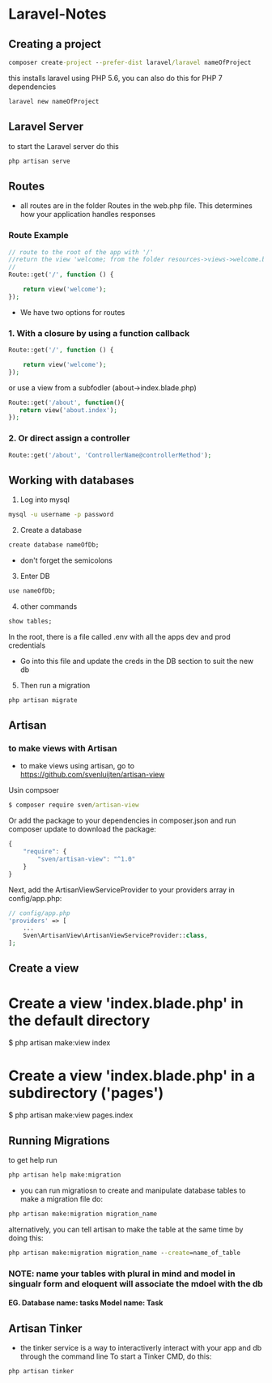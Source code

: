 # Laravel-Notes

## Creating a project
```cmd
composer create-project --prefer-dist laravel/laravel nameOfProject
```

this installs laravel using PHP 5.6, you can also do this for PHP 7 dependencies
    
```cmd
laravel new nameOfProject
```

## Laravel Server
to start the Laravel server do this
```cmd
php artisan serve
```

## Routes
- all routes are in the folder Routes in the web.php file.  This determines how your application handles responses
### Route Example
```php
// route to the root of the app with '/'
//return the view 'welcome; from the folder resources->views->welcome.blade.php
//
Route::get('/', function () {

    return view('welcome');
});

```

- We have two options for routes
### 1. With a closure by using a function callback
```php
Route::get('/', function () {

    return view('welcome');
});
```

or use a view from a subfodler (about->index.blade.php)
```php
Route::get('/about', function(){
   return view('about.index'); 
});
```

### 2. Or direct assign a controller
```php
Route::get('/about', 'ControllerName@controllerMethod');
```



## Working with databases
1. Log into mysql 
```cmd
mysql -u username -p password
```

2. Create a database
```cmd 
create database nameOfDb;
```
- don't forget the semicolons

3. Enter DB
```cmd
use nameOfDb;
```

4. other commands
```cmd
show tables;
```

In the root, there is a file called .env with all the apps dev and prod credentials
- Go into this file and update the creds in the DB section to suit the new db

5. Then run a migration
```cmd
php artisan migrate
```




## Artisan
### to make views with Artisan
- to make views using artisan, go to https://github.com/svenluijten/artisan-view

Usin compsoer
```cmd
$ composer require sven/artisan-view
```
Or add the package to your dependencies in composer.json and run composer update to download the package:

```javascript
{
    "require": {
        "sven/artisan-view": "^1.0"
    }
}
```

Next, add the ArtisanViewServiceProvider to your providers array in config/app.php:

```php
// config/app.php
'providers' => [
    ...
    Sven\ArtisanView\ArtisanViewServiceProvider::class,
];
```
## Create a view

# Create a view 'index.blade.php' in the default directory
$ php artisan make:view index

# Create a view 'index.blade.php' in a subdirectory ('pages')
$ php artisan make:view pages.index

## Running Migrations

to get help run
```cmd
php artisan help make:migration
```

- you can run migratiosn to create and manipulate database tables
to make a migration file do:
```cmd
php artisan make:migration migration_name
```

alternatively, you can tell artisan to make the table at the same time by doing this:
```cmd
php artisan make:migration migration_name --create=name_of_table
```

### NOTE: name your tables with plural in mind and model in singualr form and eloquent will associate the mdoel with the db
#### EG. Database name: tasks  Model name: Task


## Artisan Tinker
- the tinker service is a way to interactiverly interact with your app and db through the command line
To start a Tinker CMD, do this:

```cmd
php artisan tinker
```